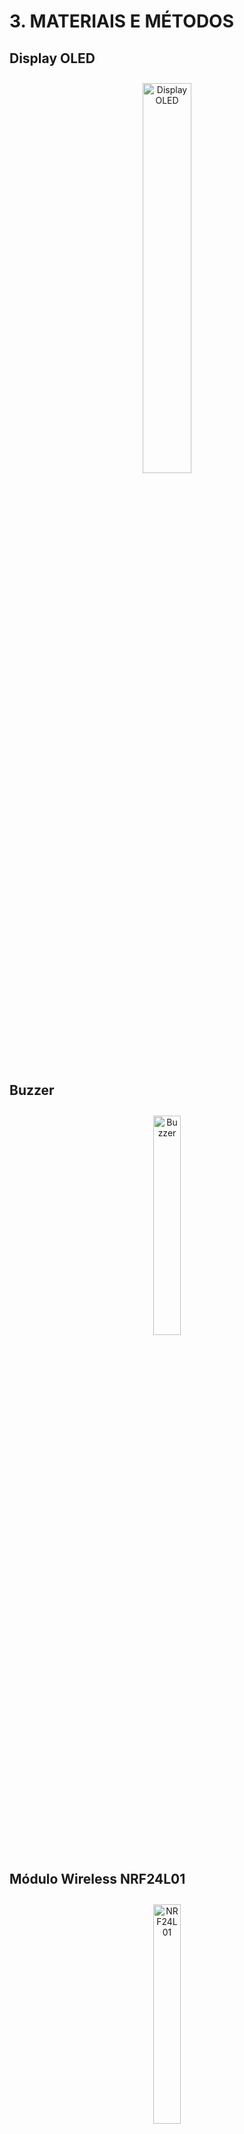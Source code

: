 # 3. MATERIAIS E MÉTODOS

## Display OLED
<div style="text-align: center; padding: 10px;">
  <img src="img/display.jpg" width="40%" alt="Display OLED">
</div>

## Buzzer
<div style="text-align: center; padding: 10px;">
  <img src="img/buzzer.png" width="30%" alt="Buzzer">
</div>

## Módulo Wireless NRF24L01
<div style="text-align: center; padding: 10px;">
  <img src="img/nrf24l01.png" width="30%" alt="NRF24L01">
</div>

### Características
- Acompanha uma antena embutida que opera na frequência de operação de 2,4GHz;
- Sua velocidade de operação vai até 2Mbps;
- Modulação GFSK;
- Comunicação multiponto de 126 canais;
- Possui 8 pinos: GND, VCC, CE, CSN, SCK, MOSI, MISO e IRQ, veja na tabela a seguir suas respectivas funções.

| Pinos | Função |
|-------|--------|
| GND   | Terra  |
| VCC   | Alimentação |
| CE    | Chip Enable RX/TX |
| CSN   | SPI Chip Select |
| SCK   | SPI Clock |
| MOSI  | SPI Slave Data Input |
| MISO  | SPI Slave Data Output |
| IRQ   | Interrupção |

- Modos de operação: Modo de Power Down, de Standby, de TX e de RX, onde serão indicadas abaixo suas funções.

  > **Modo Power Down:** O Módulo Wireless é desativado usando o
consumo de corrente mínimo;

  > **Modo Standby:** Este modo é subdividido em duas categorias: Standby-I e Standby-II. O modo **Standby-I** é usado para minimizar o consumo médio de corrente enquanto mantém tempos de inicialização baixos. E o modo **Standby-II** é quando a memória extra do buffer fica ativa e é usado em comparação com o modo de Standby-I;
  
  > **Modo Transmissor:** É um modo ativo para transmissão de pacotes de dados;
  
  > **Modo Receptor:** É um modo onde o módulo wireless é usado para receber pacotes de dados;

- Tensão de alimentação: 1,9 - 3,6v;
- Corrente de alimentação: Depende de acordo com os modos de operação
programados, veja a seguir nas tabelas.

| Modo de Operação | Corrente |
|------------------|----------|
| Power Down       | 900nA    |
| StandBy-I        | 22uA     |
| StandBy-II       | 320uA    |

- A corrente média para estabelecer o Modo Transmissor é de 8mA, mas altera de acordo com a potência (dBm) programada. Veja na tabela abaixo.

| Potência (dBm) | Corrente |
|----------------|----------|
| 0              | 11,3 mA  |
| -6             | 9 mA     |
| -12            | 7,5 mA   |
| -18            | 7 mA     |
| -6 ShockBurst  | 0,12 mA  |

- A corrente média para estabelecer o Modo Receptor é de 8.4mA, porém tem pequenas variações de acordo com a velocidade de operação programada. Veja na tabela a seguir.

| Velocidade de Operação | Corrente |
|------------------------|----------|
| 1 Mbps                 | 11,8 mA  |
| 1 Mbps com LNA         | 11,1 mA  |
| 2 Mbps                 | 12,3 mA  |
| 2 Mbps com LNA         | 11,5 mA  |

- Filtro anti-interferência;
- O Módulo Wireless NRF24L01 pode atuar como emissor ou receptor, apenas realizando uma configuração por software

## Teclado Matricial 4x4
<div style="text-align: center; padding: 10px;">
  <img src="img/teclado_matricial.jpg" width="30%" alt="Teclado Matricial 4x4">
</div>


## Microcontrolador ESP32 DevKit-v1
<div style="text-align: center; padding: 10px;">
  <img src="img/esp32-devkit-v1.jpg" width="30%" alt="ESP 32">
</div>

### Características Técnicas da ESP32 DevKit V1

#### Processamento
- **Frequência de operação**: Dual-core a 160MHz ou single-core a 240MHz (ajustável)
- **Velocidade de processamento**: ~4.17ns por ciclo (240MHz)
- **Arquitetura**: Xtensa LX6 (32-bit)

#### GPIO e Pinagem
- **Total de pinos**: 38 (na versão DevKit V1)
- **GPIOs disponíveis**: 25 (com restrições de uso)
  - Entradas analógicas: 18 canais ADC de 12-bit
  - Saídas analógicas: 8 canais DAC de 8-bit
- **Pinos especiais**:
  - 16 pinos com touch capacitivo
  - 4 pinos SPI dedicados
  - 2 pinos I2C

#### Consumo Energético
- **Modos de operação**:
  - Ativo: ~160mA (máx.)
  - Modem-sleep: ~20mA
  - Light-sleep: ~0.4mA
  - Deep-sleep: ~10µA

#### Memórias
- **Flash integrada**: 4MB (ESP-WROOM-32)
- **SRAM**: 520KB (sendo 320KB para dados e 200KB para instruções)
- **RTC Fast Memory**: 8KB (para deep-sleep)
- **EEPROM**: Emulada na flash (até 512KB)

#### Alimentação
- **Tensão operacional**: 2.2V a 3.6V
- **Tensão recomendada**: 3.3V
- **Consumo típico**: 80mA em operação normal

#### Conectividade
- **Wi-Fi**:
  - 802.11 b/g/n
  - 2.4GHz
  - Até 150Mbps
- **Bluetooth**:
  - Bluetooth 4.2 BR/EDR
  - BLE

#### Periféricos
- **Interfaces seriais**:
  - 3× UART
  - 2× I2C
  - 2× I2S
  - 3× SPI (1 dedicado para flash)
  
- **Outros periféricos**:
  - 16× PWM LED
  - 2× DAC
  - 10× sensores touch capacitivos
  - 2× timers de watchdog
  - 4× timers de uso geral
  - Interface Ethernet MAC (requer PHY externo)

#### Características Físicas
- **Dimensões PCB**: ~52mm × 28mm
- **Interface de programação**: Micro USB (CP2102)
- **Botões**:
  - Reset
  - Boot (para modo flash)

## 3.1 Orçamentos
### 3.1.1 Orçamento do primeiro protótipo (2017)
O orçamento abaixo foi feito em 2017 e a compra dos materiais foram em lojas físicas, o que deixa mais caro os componentes, então esse orçamento é apenas uma base pois comprando online em fornecedores e em escala os valores são ainda menores
#### Orçamento do protótipo do transmissor 2017 (usuário/deficiente visual)

<div style="text-align: center; padding: 10px;">
  <img src="img/orcamento_tx_antigo.png" width="50%" alt="Orçamento do protótipo do transmissor em 2017">
</div>

#### Orçamento do protótipo do receptor 2017 (veículo/ônibus)

<div style="text-align: center; padding: 10px;">
  <img src="img/orcamento_rx_antigo.png" width="50%" alt="Orçamento do protótipo do receptor em 2017">
</div>

#### Orçamento total 2017

<div style="text-align: center; padding: 10px;">
  <img src="img/orcamento_total_antigo.png" width="30%" alt="Orçamento do protótipo total em 2017">
</div>

### 3.1.2 Orçamento do novo protótipo (2025)
O orçamento desenvolvido foi com base no antigo, levando em conta que será dado foco apenas no transmissor para fazer o upgrade e, por isso, não será mexido no receptor. Como não é certo a quantidade de componentes como resistores, capacitores, cabos, entre outros componentes, o custo pode variar tanto para mais, quanto para menos. O preço dos componentes internacionais já foram adicionados as taxas e impostos.
#### Orçamento do protótipo do transmissor 2025 (usuário/deficiente visual)

<div style="text-align: center; padding: 10px;">
  <img src="img/orcamento_tx_novo_v2.png" width="50%" alt="Orçamento do protótipo do transmissor em 2025">
</div>

#### Orçamento total 2017/2025

<div style="text-align: center; padding: 10px;">
  <img src="img/orcamento_total_novo.png" width="30%" alt="Orçamento do protótipo total em 2025">
</div>

### 3.3 Vantagens da Nova Versão e Arquitetura do Sistema Atualizado

✔ **Autonomia:**  
- Funciona sem internet (apenas RF e BLueTooth)    

✔ **Acessibilidade:**  
- Controle por voz e gestos  
- Feedback por áudio, visual e vibração

O projeto original recebeu significativas melhorias tecnológicas:

**Nova Configuração:**
- **Microcontrolador:** ESP32 DevKit-V1 (substituindo o PIC16F877A)
- **Módulo RF:** NRF24L01+ com alcance de ~60m
- **Interface:** Aplicativo VisuTech + dispositivo

## 3.4 Placas de circuito Impresso

### 3.4.1 Hardware do Usuário

Também foi tomado o cuidado de manter as dimensões da placa reduzidas, garantindo que ela seja compacta o suficiente para ser instalada na parte traseira de um gabinete acoplado ao celular.

<div style="text-align: center; padding: 10px;">
  <img src="img/PCB.png" width="50%" alt="PCB">
</div>

Também foram adicionados os modelos 3D dos componentes e da placa no projeto do Altium Designer, permitindo uma visualização mais realista do dispositivo final. Isso facilita a verificação do encaixe mecânico e auxilia no planejamento do posicionamento dentro do gabinete.

<div style="text-align: center; padding: 10px;">
  <img src="img/PCB_3D_TOP.png" width="50%" alt="PCB">
</div>

Foi realizado no software Proteus o esquemático da PCB do Receptor (Motorista), demonstrado na imagem abaixo:
<div style="text-align: center; padding: 10px;">
  <img src="img/esquematico_pcb_receptor.PNG" width="50%" alt="PCB">
</div>

### 3.4.2 Hardware Desenvolvido
**Transmissor (controle do deficiente)**

<div style="text-align: center; padding: 10px;">
  <img src="./img/Transmissor (controle do deficiente).jpeg" width="40%" alt="Parte Interna (circuito - motorista)">
</div>

**Parte Interna (circuito)**

<div style="text-align: center; padding: 10px;">
  <img src="./img/Parte Interna (circuito).jpeg" width="40%" alt="Parte Interna (circuito - motorista)">
</div>

**Receptor (Motorista)**

<div style="text-align: center; padding: 10px;">
  <img src="./img/Receptor (Motorista).jpeg" width="40%" alt="Parte Interna (circuito - motorista)">
</div>

**Parte Interna (circuito - motorista)**

<div style="text-align: center; padding: 10px;">
  <img src="./img/Parte Interna (circuito - motorista).jpeg" width="40%" alt="Parte Interna (circuito - motorista)">
</div>

### 3.4.3 Aplicativo VisuTech (Usuário) 
![tela_inicial](https://github.com/user-attachments/assets/fc4a53b3-6aba-40b6-93c7-c8cf0dc52425)

VisuTech – Mobilidade e Autonomia para Pessoas com Deficiência Visual
> VisuTech — Tecnologia que guia, conecta e transforma vidas.

O **VisuTech** é um aplicativo pioneiro desenvolvido exclusivamente para pessoas com deficiência visual, transformando seu smartphone em um assistente pessoal para uso do transporte público com total autonomia.


![app](https://github.com/user-attachments/assets/2ad68767-1197-4fdf-9b40-aaee0adc3380)


![image](https://github.com/user-attachments/assets/2ab5d090-6b4c-4196-bac7-ea4f96eebe20)


<p align="justyfied">
  <a href="./code/visutech.md"><strong>Detalhes do código e desenvolvimento do aplicativo VisuTech</strong></a><br>
</p>


---

<p align="justyfied">
  <a href="./README.md"><strong>RESUMO</strong></a><br>
  <a href="./Introducao.md"><strong>1. INTRODUÇÃO</strong></a><br>
  <a href="./Referencial_teorico.md"><strong>2. REFERENCIAL TEÓRICO</strong></a><br>
  <a href="./Conclusao.md"><strong>4. CONCLUSÃO</strong></a><br>
  <a href="./Referencias_bibliograficas.md"><strong>5. REFERÊNCIAS BIBLIOGRÁFICAS</strong></a>
</p>
